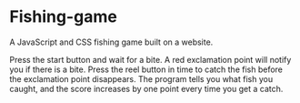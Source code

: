 # Fishing-game
A JavaScript and CSS fishing game built on a website. 

Press the start button and wait for a bite.
A red exclamation point will notify you if there is a bite.
Press the reel button in time to catch the fish before the exclamation point disappears.
The program tells you what fish you caught,
and the score increases by one point every time you get a catch.
